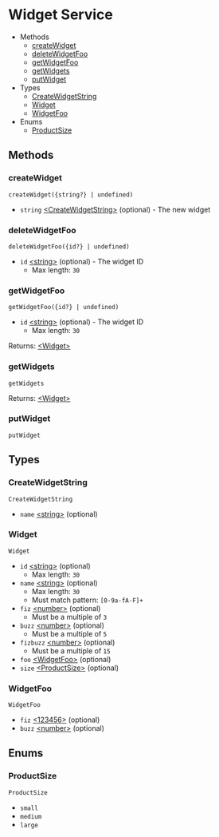 <!--
This code was generated by @basketry/typescript-docs@{{version}}

Changes to this file may cause incorrect behavior and will be lost if
the code is regenerated.

To make changes to the contents of this file:
1. Edit source/path.ext
2. Run the Basketry CLI

About Basketry: https://basketry.io
About @basketry/typescript-docs: https://github.com/basketry/typescript-docs#readme
--->

# Widget Service

- Methods
  - [createWidget](#createwidget)
  - [deleteWidgetFoo](#deletewidgetfoo)
  - [getWidgetFoo](#getwidgetfoo)
  - [getWidgets](#getwidgets)
  - [putWidget](#putwidget)
- Types
  - [CreateWidgetString](#createwidgetstring)
  - [Widget](#widget)
  - [WidgetFoo](#widgetfoo)
- Enums
  - [ProductSize](#productsize)

## Methods

### createWidget

`createWidget({string?} | undefined)`

- `string` [&lt;CreateWidgetString&gt;](#createwidgetstring) (optional) - The new widget

### deleteWidgetFoo

`deleteWidgetFoo({id?} | undefined)`

- `id` [&lt;string&gt;](https://developer.mozilla.org/en-US/docs/Web/JavaScript/Data_structures#string_type) (optional) - The widget ID
  - Max length: `30`

### getWidgetFoo

`getWidgetFoo({id?} | undefined)`

- `id` [&lt;string&gt;](https://developer.mozilla.org/en-US/docs/Web/JavaScript/Data_structures#string_type) (optional) - The widget ID
  - Max length: `30`

Returns: [&lt;Widget&gt;](#widget)

### getWidgets

`getWidgets`

Returns: [&lt;Widget&gt;](#widget)

### putWidget

`putWidget`

## Types

### CreateWidgetString

`CreateWidgetString`

- `name` [&lt;string&gt;](https://developer.mozilla.org/en-US/docs/Web/JavaScript/Data_structures#string_type) (optional)

### Widget

`Widget`

- `id` [&lt;string&gt;](https://developer.mozilla.org/en-US/docs/Web/JavaScript/Data_structures#string_type) (optional)
  - Max length: `30`
- `name` [&lt;string&gt;](https://developer.mozilla.org/en-US/docs/Web/JavaScript/Data_structures#string_type) (optional)
  - Max length: `30`
  - Must match pattern: `[0-9a-fA-F]+`
- `fiz` [&lt;number&gt;](https://developer.mozilla.org/en-US/docs/Web/JavaScript/Data_structures#number_type) (optional)
  - Must be a multiple of `3`
- `buzz` [&lt;number&gt;](https://developer.mozilla.org/en-US/docs/Web/JavaScript/Data_structures#number_type) (optional)
  - Must be a multiple of `5`
- `fizbuzz` [&lt;number&gt;](https://developer.mozilla.org/en-US/docs/Web/JavaScript/Data_structures#number_type) (optional)
  - Must be a multiple of `15`
- `foo` [&lt;WidgetFoo&gt;](#widgetfoo) (optional)
- `size` [&lt;ProductSize&gt;](#productsize) (optional)

### WidgetFoo

`WidgetFoo`

- `fiz` [&lt;123456&gt;](https://developer.mozilla.org/en-US/docs/Web/JavaScript/Data_structures#number_type) (optional)
- `buzz` [&lt;number&gt;](https://developer.mozilla.org/en-US/docs/Web/JavaScript/Data_structures#number_type) (optional)

## Enums

### ProductSize

`ProductSize`

- `small`
- `medium`
- `large`
